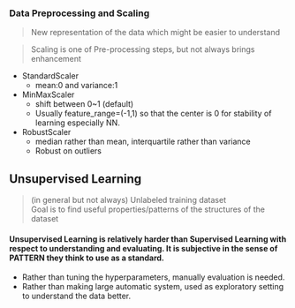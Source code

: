 ### Data Preprocessing and Scaling
> New representation of the data which might be easier to understand

> Scaling is one of Pre-processing steps, but not always brings enhancement

- StandardScaler
    - mean:0 and variance:1
- MinMaxScaler
    - shift between 0~1 (default)
    - Usually feature_range=(-1,1) so that the center is 0 for stability of learning especially NN.
- RobustScaler
    - median rather than mean, interquartile rather than variance 
    - Robust on outliers   

## Unsupervised Learning
> (in general but not always) Unlabeled training dataset  
> Goal is to find useful properties/patterns of the structures of the dataset

#### Unsupervised Learning is relatively harder than Supervised Learning with respect to understanding and evaluating. It is subjective in the sense of PATTERN they think to use as a standard.

- Rather than tuning the hyperparameters, manually evaluation is needed.  
- Rather than making large automatic system, used as exploratory setting to understand the data better.
